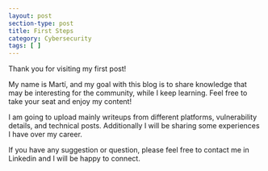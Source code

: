 ```yaml
---
layout: post
section-type: post
title: First Steps
category: Cybersecurity
tags: [ ]
---
```


Thank you for visiting my first post!

My name is Martí, and my goal with this blog is to share knowledge that may be interesting for the community, while I keep learning. Feel free to take your seat and enjoy my content!

I am going to upload mainly writeups from different platforms, vulnerability details, and technical posts. Additionally I will be sharing some experiences I have over my career.

If you have any suggestion or question, please feel free to contact me in Linkedin and I will be happy to connect.


